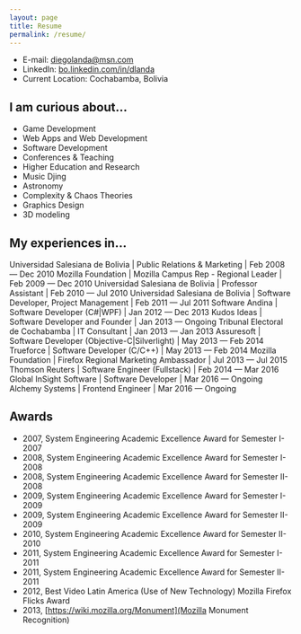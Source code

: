```yaml
---
layout: page
title: Resume
permalink: /resume/
---
```


+ E-mail: diegolanda@msn.com
+ LinkedIn: [bo.linkedin.com/in/dlanda](https://bo.linkedin.com/in/dlanda)
+ Current Location: Cochabamba, Bolivia
        
## I am curious about...
+ Game Development
+ Web Apps and Web Development
+ Software Development
+ Conferences &amp; Teaching
+ Higher Education and Research
+ Music Djing
+ Astronomy
+ Complexity &amp; Chaos Theories
+ Graphics Design
+ 3D modeling

## My experiences in...

Universidad Salesiana de Bolivia | Public Relations &amp; Marketing | Feb 2008 &mdash; Dec 2010
Mozilla Foundation | Mozilla Campus Rep - Regional Leader | Feb 2009 &mdash; Dec 2010
Universidad Salesiana de Bolivia | Professor Assistant | Feb 2010 &mdash; Jul 2010
Universidad Salesiana de Bolivia | Software Developer, Project Management | Feb 2011 &mdash; Jul 2011
Software Andina | Software Developer (C#|WPF) | Jan 2012 &mdash; Dec 2013
Kudos Ideas | Software Developer and Founder | Jan 2013 &mdash; Ongoing
Tribunal Electoral de Cochabamba | IT Consultant | Jan 2013 &mdash; Jan 2013
Assuresoft | Software Developer (Objective-C|Silverlight) | May 2013 &mdash; Feb 2014
Trueforce | Software Developer (C/C++) | May 2013 &mdash; Feb 2014
Mozilla Foundation | Firefox Regional Marketing Ambassador | Jul 2013 &mdash; Jul 2015
Thomson Reuters | Software Engineer (Fullstack) | Feb 2014 &mdash; Mar 2016
Global InSight Software | Software Developer | Mar 2016 &mdash; Ongoing
Alchemy Systems | Frontend Engineer | Mar 2016 &mdash; Ongoing

## Awards
+ 2007, System Engineering Academic Excellence Award for Semester I-2007
+ 2008, System Engineering Academic Excellence Award for Semester I-2008
+ 2008, System Engineering Academic Excellence Award for Semester II-2008
+ 2009, System Engineering Academic Excellence Award for Semester I-2009
+ 2009, System Engineering Academic Excellence Award for Semester II-2009
+ 2010, System Engineering Academic Excellence Award for Semester II-2010
+ 2011, System Engineering Academic Excellence Award for Semester I-2011
+ 2011, System Engineering Academic Excellence Award for Semester II-2011
+ 2012, Best Video Latin America (Use of New Technology) Mozilla Firefox Flicks Award
+ 2013, [https://wiki.mozilla.org/Monument](Mozilla Monument Recognition)
